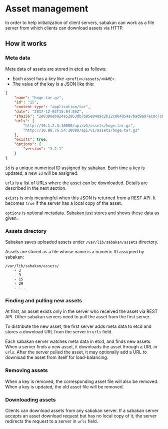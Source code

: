 Asset management
================

In order to help initialization of client servers, sabakan can work
as a file server from which clients can download assets via HTTP.

How it works
------------

### Meta data

Meta data of assets are stored in etcd as follows:

* Each asset has a key like `<prefix>/assets/<NAME>`.
* The value of the key is a JSON like this:

```json
{
    "name": "hoge.tar.gz",
    "id": "15",
    "content-type": "application/tar",
    "date": "2017-12-02T15:04:05Z",
    "sha256": "2e0390eb024a52963db7b95e84a9c2b12c004054a7bad9a97ec0c7c89d4681d2",
    "urls": [
        "http://10.1.2.3:10080/api/v1/assets/hoge.tar.gz",
        "http://10.98.76.54:10080/api/v1/assets/hoge.tar.gz"
    ],
    "exists": true,
    "options": {
        "version": "3.2.1"
    }
}
```

`id` is a unique numerical ID assigned by sabakan.  Each time a key is
updated, a new `id` will be assigned.

`urls` is a list of URLs where the asset can be downloaded.
Details are described in the next section.

`exists` is only meaningful when this JSON is returned from a REST API.
It becomes `true` if the server has a local copy of the asset.

`options` is optional metadata.  Sabakan just stores and shows these data
as given.

### Assets directory

Sabakan saves uploaded assets under `/var/lib/sabakan/assets` directory.

Assets are stored as a file whose name is a numeric ID assigned by sabakan:

```
/var/lib/sabakan/assets/
    - 3
    - 9
    - 15
    - 29
    - ...
```
### Finding and pulling new assets

At first, an asset exists only in the server who received the asset via REST API.
Other sabakan servers need to pull the asset from the first server.

To distribute the new asset, the first server adds meta data to etcd and stores
a download URL from the server in `urls` field.

Each sabakan server watches meta data in etcd, and finds new assets.
When a server finds a new asset, it downloads the asset through a URL in `urls`.
After the server pulled the asset, it may optionally add a URL to download the
asset from itself for load-balancing.

### Removing assets

When a key is removed, the corresponding asset file will also be removed.
When a key is updated, the old asset file will be removed.

### Downloading assets

Clients can download assets from any sabakan server.  If a sabakan server
accepts an asset download request but has no local copy of it, the server
redirects the request to a server in `urls` field.
